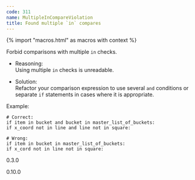 ```yaml
---
code: 311
name: MultipleInCompareViolation
title: Found multiple `in` compares
---
```


{% import "macros.html" as macros with context %}

Forbid comparisons with multiple `in` checks.

  - Reasoning:  
    Using multiple `in` checks is unreadable.

  - Solution:  
    Refactor your comparison expression to use several `and` conditions
    or separate `if` statements in cases where it is appropriate.

Example:

    # Correct:
    if item in bucket and bucket in master_list_of_buckets:
    if x_coord not in line and line not in square:
    
    # Wrong:
    if item in bucket in master_list_of_buckets:
    if x_cord not in line not in square:

<div class="versionadded">

0.3.0

</div>

<div class="versionchanged">

0.10.0

</div>